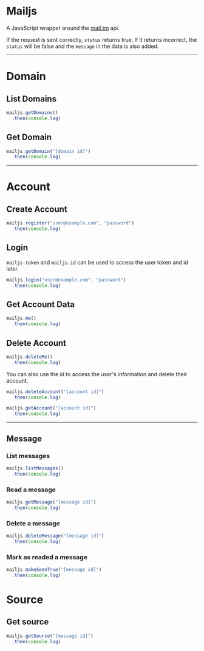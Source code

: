 # Mailjs

A JavaScript wrapper around the [mail.tm](https://docs.mail.tm/) api.


If the request is sent correctly, `status` returns true. If it returns incorrect, the `status` will be false and the `message` in the data is also added.


---


# Domain

## List Domains

```js
mailjs.getDomains()
  .then(console.log)
```

## Get Domain

```js
mailjs.getDomain("[domain id]")
  .then(console.log)
```

---

# Account

## Create Account

```js
mailjs.register("user@example.com", "password")
  .then(console.log)
```

## Login

`mailjs.token` and `mailjs.id` can be used to access the user token and id later.

```js
mailjs.login("user@example.com", "password")
  .then(console.log)
```

## Get Account Data

```js
mailjs.me()
  .then(console.log)
```

## Delete Account

```js
mailjs.deleteMe()
  .then(console.log)
```

You can also use the id to access the user's information and delete their account.

```js
mailjs.deleteAccount("[account id]")
  .then(console.log)
```

```js
mailjs.getAccount("[account id]")
  .then(console.log)
```

---

## Message

### List messages

```js
mailjs.listMessages()
  .then(console.log)
```


### Read a message

```js
mailjs.getMessage("[message id]")
  .then(console.log)
```

### Delete a message

```js
mailjs.deleteMessage("[message id]")
  .then(console.log)
```

### Mark as readed a message

```js
mailjs.makeSeenTrue("[message id]")
  .then(console.log)
```

# Source

## Get source

```js
mailjs.getSource("[message id]")
  .then(console.log)
```
